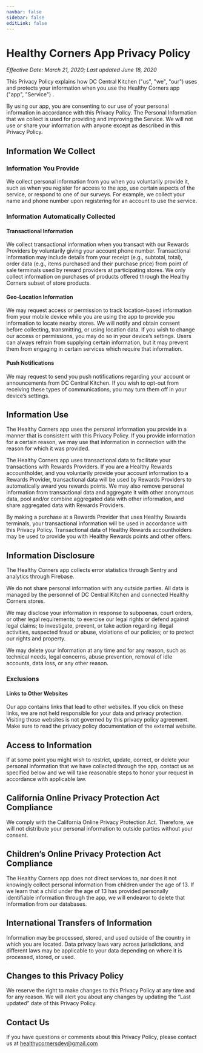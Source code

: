 ```yaml
---
navbar: false
sidebar: false
editLink: false
---
```


# Healthy Corners App Privacy Policy

_Effective Date: March 21, 2020; Last updated June 18, 2020_

This Privacy Policy explains how DC Central Kitchen ("us", "we", "our") uses and protects your information when you use the Healthy Corners app ("app", "Service") .

By using our app, you are consenting to our use of your personal information in accordance with this Privacy Policy. The Personal Information that we collect is used for providing and improving the Service. We will not use or share your information with anyone except as described in this Privacy Policy.

## Information We Collect

### Information You Provide

We collect personal information from you when you voluntarily provide it, such as when you register for access to the app, use certain aspects of the service, or respond to one of our surveys. For example, we collect your name and phone number upon registering for an account to use the service.

### Information Automatically Collected

#### Transactional Information

We collect transactional information when you transact with our Rewards Providers by voluntarily giving your account phone number. Transactional information may include details from your receipt (e.g., subtotal, total), order data (e.g., items purchased and their purchase price) from point of sale terminals used by reward providers at participating stores. We only collect information on purchases of products offered through the Healthy Corners subset of store products.

#### Geo-Location Information

We may request access or permission to track location-based information from your mobile device while you are using the app to provide you information to locate nearby stores. We will notify and obtain consent before collecting, transmitting, or using location data. If you wish to change our access or permissions, you may do so in your device’s settings. Users can always refrain from supplying certain information, but it may prevent them from engaging in certain services which require that information.

#### Push Notifications

We may request to send you push notifications regarding your account or announcements from DC Central Kitchen. If you wish to opt-out from receiving these types of communications, you may turn them off in your device’s settings.

## Information Use

The Healthy Corners app uses the personal information you provide in a manner that is consistent with this Privacy Policy. If you provide information for a certain reason, we may use that information in connection with the reason for which it was provided.

The Healthy Corners app uses transactional data to facilitate your transactions with Rewards Providers. If you are a Healthy Rewards accountholder, and you voluntarily provide your account information to a Rewards Provider, transactional data will be used by Rewards Providers to automatically award you rewards points. We may also remove personal information from transactional data and aggregate it with other anonymous data, pool and/or combine aggregated data with other information, and share aggregated data with Rewards Providers.

By making a purchase at a Rewards Provider that uses Healthy Rewards terminals, your transactional information will be used in accordance with this Privacy Policy. Transactional data of Healthy Rewards accountholders may be used to provide you with Healthy Rewards points and other offers.

## Information Disclosure

The Healthy Corners app collects error statistics through Sentry and analytics through Firebase.

We do not share personal information with any outside parties. All data is managed by the personnel of DC Central Kitchen and connected Healthy Corners stores.

We may disclose your information in response to subpoenas, court orders, or other legal requirements; to exercise our legal rights or defend against legal claims; to investigate, prevent, or take action regarding illegal activities, suspected fraud or abuse, violations of our policies; or to protect our rights and property.

We may delete your information at any time and for any reason, such as technical needs, legal concerns, abuse prevention, removal of idle accounts, data loss, or any other reason.

### Exclusions

#### Links to Other Websites

Our app contains links that lead to other websites. If you click on these links, we are not held responsible for your data and privacy protection. Visiting those websites is not governed by this privacy policy agreement. Make sure to read the privacy policy documentation of the external website.

## Access to Information

If at some point you might wish to restrict, update, correct, or delete your personal information that we have collected through the app, contact us as specified below and we will take reasonable steps to honor your request in accordance with applicable law.

## California Online Privacy Protection Act Compliance

We comply with the California Online Privacy Protection Act. Therefore, we will not distribute your personal information to outside parties without your consent.

## Children’s Online Privacy Protection Act Compliance

The Healthy Corners app does not direct services to, nor does it not knowingly collect personal information from children under the age of 13. If we learn that a child under the age of 13 has provided personally identifiable information through the app, we will endeavor to delete that information from our databases.

## International Transfers of Information

Information may be processed, stored, and used outside of the country in which you are located. Data privacy laws vary across jurisdictions, and different laws may be applicable to your data depending on where it is processed, stored, or used.

## Changes to this Privacy Policy

We reserve the right to make changes to this Privacy Policy at any time and for any reason. We will alert you about any changes by updating the “Last updated” date of this Privacy Policy.

## Contact Us

If you have questions or comments about this Privacy Policy, please contact us at <healthycornersdev@gmail.com>
